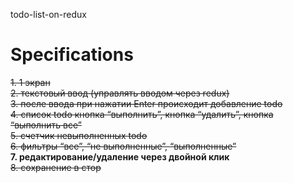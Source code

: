 todo-list-on-redux

# Specifications

~~1. 1 экран~~<br>
~~2. текстовый ввод (управлять вводом через redux)~~<br>
~~3. после ввода при нажатии Enter происходит добавление todo~~<br>
~~4. список todo кнопка “выполнить”, кнопка “удалить”, кнопка “выполнить все”~~<br>
~~5. счетчик невыполненных todo~~<br>
~~6. фильтры “все”, “не выполненные”, “выполненные”~~<br>
**7. редактирование/удаление через двойной клик**<br>
~~8. сохранение в стор~~<br>
